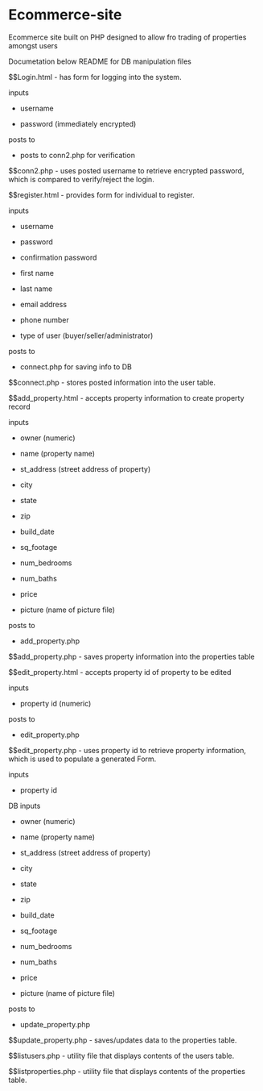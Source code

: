 # Ecommerce-site
Ecommerce site built on PHP designed to allow fro trading of properties amongst users
   


Documetation below
README for DB manipulation files


$$Login.html - has form for logging into the system. 

inputs 

- username

- password (immediately encrypted)

posts to

- posts to conn2.php for verification 


$$conn2.php - uses posted username to retrieve encrypted password, which is
        compared to verify/reject the login.


$$register.html - provides form for individual to register. 

inputs

- username

- password

- confirmation password

- first name

- last name

- email address

- phone number

- type of user (buyer/seller/administrator)
 
posts to

- connect.php for saving info to DB


$$connect.php - stores posted information into the user table.

$$add_property.html - accepts property information to create property record

inputs

-  owner (numeric)
 
-  name (property name)
 
-  st_address   (street address of property)
  
-  city
	 
-  state
	
-  zip
	
-  build_date 
	
-  sq_footage
  
-  num_bedrooms

-  num_baths

-  price

-  picture  (name of picture file)
 
posts to

- add_property.php


$$add_property.php - saves property information into the properties table


$$edit_property.html - accepts property id of property to be edited

inputs

- property id  (numeric)

posts to

- edit_property.php


$$edit_property.php - uses property id to retrieve property information, which
	is used to populate a generated Form.

inputs

- property id

DB inputs

- owner (numeric)

- name (property name)

- st_address   (street address of property)

- city

- state

- zip
	
- build_date 

- sq_footage

- num_bedrooms

- num_baths
	
- price

- picture  (name of picture file)

posts to

- update_property.php

$$update_property.php - saves/updates data to the properties table.

$$listusers.php - utility file that displays contents of the users table.

$$listproperties.php - utility file that displays contents of the properties table.
